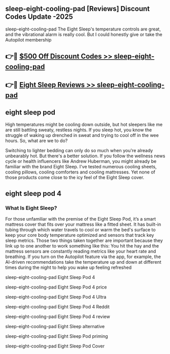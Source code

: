 ## sleep-eight-cooling-pad [Reviews​] Discount Codes Update -2025

sleep-eight-cooling-pad The Eight Sleep's temperature controls are great, and the vibrational alarm is really cool. But I could honestly give or take the Autopilot membership

## 👉🔴 [$500 Off Discount Codes >> sleep-eight-cooling-pad](http://download.freeplayer.one?title=sleep-eight-cooling-pad&ref=18-ES)

## 👉🔴 [Eight Sleep Reviews >> sleep-eight-cooling-pad](http://download.freeplayer.one?title=sleep-eight-cooling-pad&ref=18-ES)

## eight sleep pod

High temperatures might be cooling down outside, but hot sleepers like me are still battling sweaty, restless nights. If you sleep hot, you know the struggle of waking up drenched in sweat and trying to cool off in the wee hours. So, what are we to do?

Switching to lighter bedding can only do so much when you're already unbearably hot. But there's a better solution. If you follow the wellness news cycle or health influencers like Andrew Huberman, you might already be familiar with the brand Eight Sleep. I've tested numerous cooling sheets, cooling pillows, cooling comforters and cooling mattresses. Yet none of those products come close to the icy feel of the Eight Sleep cover.

## eight sleep pod 4

### What Is Eight Sleep?

For those unfamiliar with the premise of the Eight Sleep Pod, it’s a smart mattress cover that fits over your mattress like a fitted sheet. It has built-in tubing through which water travels to cool or warm the bed's surface to keep your core body temperature optimized and sensors that track key sleep metrics. Those two things taken together are important because they link up to one another to work something like this: You hit the hay and the mattress sensors are constantly reading metrics like your heart rate and breathing. If you turn on the Autopilot feature via the app, for example, the AI-driven recommendations take the temperature up and down at different times during the night to help you wake up feeling refreshed

sleep-eight-cooling-pad Eight Sleep Pod 4

sleep-eight-cooling-pad Eight Sleep Pod 4 price

sleep-eight-cooling-pad Eight Sleep Pod 4 Ultra

sleep-eight-cooling-pad Eight Sleep Pod 4 Reddit

sleep-eight-cooling-pad Eight Sleep Pod 4 review

sleep-eight-cooling-pad Eight Sleep alternative

sleep-eight-cooling-pad Eight Sleep Pod priming

sleep-eight-cooling-pad Eight Sleep Pod Cover